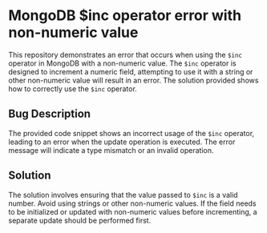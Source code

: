 # MongoDB $inc operator error with non-numeric value
This repository demonstrates an error that occurs when using the `$inc` operator in MongoDB with a non-numeric value.  The `$inc` operator is designed to increment a numeric field, attempting to use it with a string or other non-numeric value will result in an error.  The solution provided shows how to correctly use the `$inc` operator.

## Bug Description
The provided code snippet shows an incorrect usage of the `$inc` operator, leading to an error when the update operation is executed.  The error message will indicate a type mismatch or an invalid operation.

## Solution
The solution involves ensuring that the value passed to `$inc` is a valid number.  Avoid using strings or other non-numeric values. If the field needs to be initialized or updated with non-numeric values before incrementing, a separate update should be performed first.